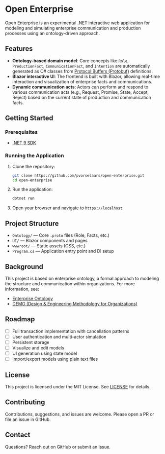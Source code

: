 # Open Enterprise

Open Enterprise is an experimental .NET interactive web application for modeling and simulating enterprise communication and production processes using an ontology-driven approach.

## Features

- **Ontology-based domain model**: Core concepts like `Role`, `ProductionFact`, `CommunicationFact`, and `Intention` are automatically generated as C# classes from [Protocol Buffers (Protobuf)](https://protobuf.dev/) definitions.
- **Blazor interactive UI**: The frontend is built with Blazor, allowing real-time interaction and visualization of enterprise facts and communications.
- **Dynamic communication acts**: Actors can perform and respond to various communication acts (e.g., Request, Promise, State, Accept, Reject) based on the current state of production and communication facts.

## Getting Started

### Prerequisites
- [.NET 9 SDK](https://dotnet.microsoft.com/en-us/download/dotnet/9.0)

### Running the Application

1. Clone the repository:
   ```sh
   git clone https://github.com/pvorselaars/open-enterprise.git
   cd open-enterprise
   ```
2. Run the application:
   ```sh
   dotnet run
   ```
3. Open your browser and navigate to `https://localhost`

## Project Structure

- `Ontology/` — Core `.proto` files (Role, Facts, etc.)
- `UI/` — Blazor components and pages
- `wwwroot/` — Static assets (CSS, etc.)
- `Program.cs` — Application entry point and DI setup

## Background

This project is based on enterprise ontology, a formal approach to modeling the structure and communication within organizations. For more information, see:

- [Enterprise Ontology](https://link.springer.com/book/10.1007/3-540-33149-2)
- [DEMO (Design & Engineering Methodology for Organizations)](https://en.wikipedia.org/wiki/Design_%26_Engineering_Methodology_for_Organizations)

## Roadmap

- [ ] Full transaction implementation with cancellation patterns
- [ ] User authentication and multi-actor simulation
- [ ] Persistent storage
- [ ] Visualize and edit models
- [ ] UI generation using state model
- [ ] Import/export models using plain text files

## License

This project is licensed under the MIT License. See [LICENSE](./LICENSE) for details.

## Contributing

Contributions, suggestions, and issues are welcome. Please open a PR or file an issue in GitHub.

## Contact

Questions? Reach out on GitHub or submit an issue.
